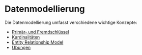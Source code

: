 # Datenmodellierung

Die Datenmodellierung umfasst verschiedene wichtige Konzepte:

- [Primär- und Fremdschlüssel](./primaer-und-fremdschluessel.md)
- [Kardinalitäten](./kardinalitaeten.md)
- [Entity Relationship Model](./entity-relationship-model.md)
- [Übungen](./uebungen.md)
